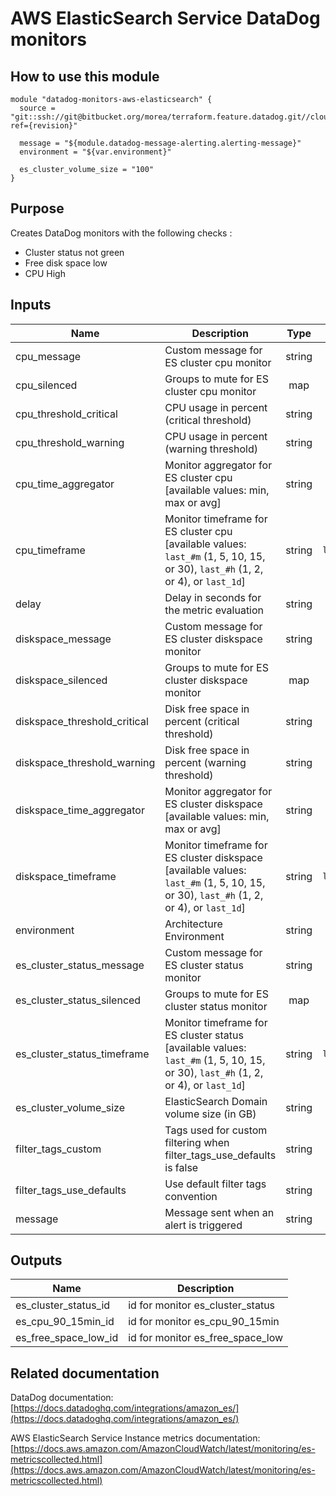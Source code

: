 AWS ElasticSearch Service DataDog monitors
==========================================

How to use this module
----------------------

```
module "datadog-monitors-aws-elasticsearch" {
  source = "git::ssh://git@bitbucket.org/morea/terraform.feature.datadog.git//cloud/aws/elasticsearch?ref={revision}"

  message = "${module.datadog-message-alerting.alerting-message}"
  environment = "${var.environment}"

  es_cluster_volume_size = "100"
}

```

Purpose
-------
Creates DataDog monitors with the following checks :

* Cluster status not green
* Free disk space low
* CPU High

Inputs
------

| Name | Description | Type | Default | Required |
|------|-------------|:----:|:-----:|:-----:|
| cpu_message | Custom message for ES cluster cpu monitor | string | `` | no |
| cpu_silenced | Groups to mute for ES cluster cpu monitor | map | `<map>` | no |
| cpu_threshold_critical | CPU usage in percent (critical threshold) | string | `90` | no |
| cpu_threshold_warning | CPU usage in percent (warning threshold) | string | `80` | no |
| cpu_time_aggregator | Monitor aggregator for ES cluster cpu [available values: min, max or avg] | string | `min` | no |
| cpu_timeframe | Monitor timeframe for ES cluster cpu [available values: `last_#m` (1, 5, 10, 15, or 30), `last_#h` (1, 2, or 4), or `last_1d`] | string | `last_15m` | no |
| delay | Delay in seconds for the metric evaluation | string | `900` | no |
| diskspace_message | Custom message for ES cluster diskspace monitor | string | `` | no |
| diskspace_silenced | Groups to mute for ES cluster diskspace monitor | map | `<map>` | no |
| diskspace_threshold_critical | Disk free space in percent (critical threshold) | string | `10` | no |
| diskspace_threshold_warning | Disk free space in percent (warning threshold) | string | `20` | no |
| diskspace_time_aggregator | Monitor aggregator for ES cluster diskspace [available values: min, max or avg] | string | `max` | no |
| diskspace_timeframe | Monitor timeframe for ES cluster diskspace [available values: `last_#m` (1, 5, 10, 15, or 30), `last_#h` (1, 2, or 4), or `last_1d`] | string | `last_15m` | no |
| environment | Architecture Environment | string | - | yes |
| es_cluster_status_message | Custom message for ES cluster status monitor | string | `` | no |
| es_cluster_status_silenced | Groups to mute for ES cluster status monitor | map | `<map>` | no |
| es_cluster_status_timeframe | Monitor timeframe for ES cluster status [available values: `last_#m` (1, 5, 10, 15, or 30), `last_#h` (1, 2, or 4), or `last_1d`] | string | `last_30m` | no |
| es_cluster_volume_size | ElasticSearch Domain volume size (in GB) | string | - | yes |
| filter_tags_custom | Tags used for custom filtering when filter_tags_use_defaults is false | string | `*` | no |
| filter_tags_use_defaults | Use default filter tags convention | string | `true` | no |
| message | Message sent when an alert is triggered | string | - | yes |

Outputs
-------

| Name | Description |
|------|-------------|
| es_cluster_status_id | id for monitor es_cluster_status |
| es_cpu_90_15min_id | id for monitor es_cpu_90_15min |
| es_free_space_low_id | id for monitor es_free_space_low |

Related documentation
---------------------

DataDog documentation: [https://docs.datadoghq.com/integrations/amazon_es/](https://docs.datadoghq.com/integrations/amazon_es/)

AWS ElasticSearch Service Instance metrics documentation: [https://docs.aws.amazon.com/AmazonCloudWatch/latest/monitoring/es-metricscollected.html](https://docs.aws.amazon.com/AmazonCloudWatch/latest/monitoring/es-metricscollected.html)
